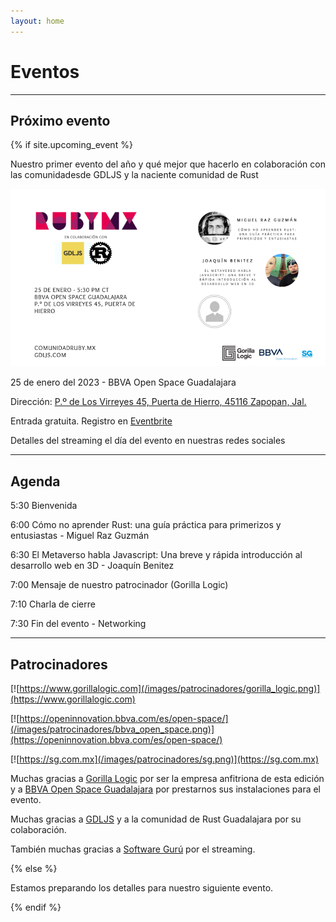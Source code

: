 ```yaml
---
layout: home
---
```


# Eventos

---

## Próximo evento

{% if site.upcoming_event %}

Nuestro primer evento del año y qué mejor que hacerlo en colaboración con las comunidadesde GDLJS y la naciente comunidad de Rust

![](/images/eventos/enero_2023/tercer_anuncio.png)

25 de enero del 2023 - BBVA Open Space Guadalajara

Dirección: [P.º de Los Virreyes 45, Puerta de Hierro, 45116 Zapopan, Jal.](https://goo.gl/maps/x4ntc8NY8e8LLbDq9)

Entrada gratuita. Registro en [Eventbrite](https://www.eventbrite.com/e/comunidad-ruby-mx-sesion-enero-2023-tickets-496420496067)

Detalles del streaming el día del evento en nuestras redes sociales

---

## Agenda

5:30 Bienvenida

6:00 Cómo no aprender Rust: una guía práctica para primerizos y entusiastas - Miguel Raz Guzmán

6:30 El Metaverso habla Javascript: Una breve y rápida introducción al desarrollo web en 3D - Joaquín Benitez

7:00 Mensaje de nuestro patrocinador (Gorilla Logic)

7:10 Charla de cierre

7:30 Fin del evento - Networking

---

## Patrocinadores

[![https://www.gorillalogic.com](/images/patrocinadores/gorilla_logic.png)](https://www.gorillalogic.com)

[![https://openinnovation.bbva.com/es/open-space/](/images/patrocinadores/bbva_open_space.png)](https://openinnovation.bbva.com/es/open-space/)

[![https://sg.com.mx](/images/patrocinadores/sg.png)](https://sg.com.mx)

Muchas gracias a [Gorilla Logic](https://www.gorillalogic.com) por ser la empresa anfitriona de esta edición y a [BBVA Open Space Guadalajara](https://openinnovation.bbva.com/es/open-space) por prestarnos sus instalaciones para el evento.

Muchas gracias a [GDLJS](https://www.gdljs.com/) y a la comunidad de Rust Guadalajara por su colaboración.

También muchas gracias a [Software Gurú](https://sg.com.mx/) por el streaming.

{% else %}

Estamos preparando los detalles para nuestro siguiente evento.

{% endif %}
